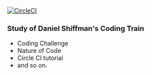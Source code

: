 

[![CircleCI](https://circleci.com/gh/yooseongc/coding-train.svg?style=shield)](https://circleci.com/gh/yooseongc/coding-train)

### Study of Daniel Shiffman's Coding Train

 * Coding Challenge
 * Nature of Code
 * Circle CI tutorial
 * and so on.

